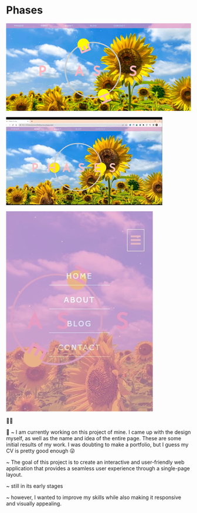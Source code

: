 # Phases

![](sun/gif.gif)


![](img/Phases__AdobeExpress.gif)

![](img/sunnyrepsonsive.jpg)

🌻🌻

  👾 
~ I am currently working on this project of mine. I came up with the design myself, as well as the name and idea of the entire page. These are some initial results of my work. I was doubting to make a portfolio, but I guess my CV is pretty good enough 😜<p>~ The goal of this project is to create an interactive and user-friendly web application that provides a seamless user experience through a single-page layout.<p>~ still in its early stages<p>~ however, I wanted to improve my skills while also making it responsive and visually appealing.
